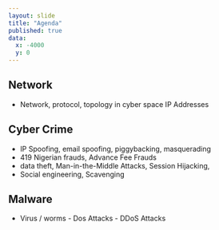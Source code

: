 ```yaml
---
layout: slide
title: "Agenda"
published: true
data:
  x: -4000
  y: 0
---
```

## Network
  + Network, protocol, topology in cyber space IP Addresses 

## Cyber Crime 
  + IP Spoofing, email spoofing, piggybacking, masquerading
  + 419 Nigerian frauds, Advance Fee Frauds
  + data theft, Man-in-the-Middle Attacks, Session Hijacking, 
  + Social engineering, Scavenging 

## Malware
  + Virus / worms - Dos Attacks - DDoS Attacks
